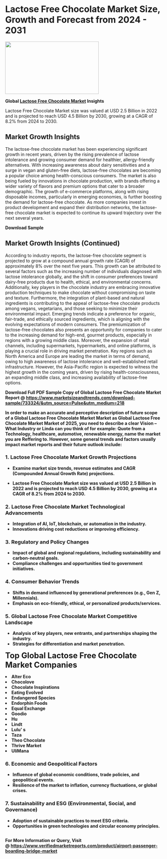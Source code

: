 <H1>Lactose Free Chocolate Market Size, Growth and Forecast from 2024 - 2031</H1><img class="aligncenter size-medium wp-image-584254" src="https://thirdeyenews.in/wp-content/uploads/2024/09/Global-Market-Research-300x168.jpeg" alt="" width="300" height="168" /><p><strong>Global&nbsp;<a href="https://www.marketsizeandtrends.com/download-sample/733324/&amp;utm_source=Pulse&amp;utm_medium=218">Lactose Free Chocolate Market</a> Insights</strong></p><p>Lactose Free Chocolate Market size was valued at USD 2.5 Billion in 2022 and is projected to reach USD 4.5 Billion by 2030, growing at a CAGR of 8.2% from 2024 to 2030.</p><p><h2>Market Growth Insights</h2> <p>The lactose-free chocolate market has been experiencing significant growth in recent years, driven by the rising prevalence of lactose intolerance and growing consumer demand for healthier, allergy-friendly alternatives. With increasing awareness about dairy sensitivities and a surge in vegan and gluten-free diets, lactose-free chocolates are becoming a popular choice among health-conscious consumers. The market is also being fueled by innovations in chocolate production, with brands offering a wider variety of flavors and premium options that cater to a broader demographic. The growth of e-commerce platforms, along with rising disposable incomes, particularly in emerging economies, is further boosting the demand for lactose-free chocolate. As more companies invest in product development and expand their distribution networks, the lactose-free chocolate market is expected to continue its upward trajectory over the next several years. </p> <p><strong>Download Sample</strong></p> <h2>Market Growth Insights (Continued)</h2> <p>According to industry reports, the lactose-free chocolate segment is projected to grow at a compound annual growth rate (CAGR) of approximately 8% over the next five years. This growth can be attributed to several factors such as the increasing number of individuals diagnosed with lactose intolerance globally, and the shift in consumer preferences toward dairy-free products due to health, ethical, and environmental concerns. Additionally, key players in the chocolate industry are embracing innovative production techniques to make chocolate without compromising on taste and texture. Furthermore, the integration of plant-based and natural ingredients is contributing to the appeal of lactose-free chocolate products among vegans, vegetarians, and those seeking to minimize their environmental impact. Emerging trends indicate a preference for organic, fair-trade, and ethically sourced ingredients, which is aligning with the evolving expectations of modern consumers. The premiumization of lactose-free chocolates also presents an opportunity for companies to cater to the increasing demand for high-end, gourmet products, especially in regions with a growing middle class. Moreover, the expansion of retail channels, including supermarkets, hypermarkets, and online platforms, is playing a crucial role in driving market penetration. Key regions such as North America and Europe are leading the market in terms of demand, owing to high awareness of lactose intolerance and well-established retail infrastructure. However, the Asia-Pacific region is expected to witness the highest growth in the coming years, driven by rising health-consciousness, an expanding middle class, and increasing availability of lactose-free options. <p><strong></p><p><span class=""><strong>Download Full PDF Sample Copy of Global Lactose Free Chocolate Market Report</strong> @ <a href="https://www.marketsizeandtrends.com/download-sample/733324/&amp;utm_source=Pulse&amp;utm_medium=218" target="_blank">https://www.marketsizeandtrends.com/download-sample/733324/&amp;utm_source=Pulse&amp;utm_medium=218</a></span></p><p>In order to make an accurate and perceptive description of future scope of a Global&nbsp;Lactose Free Chocolate Market Market as Global&nbsp;Lactose Free Chocolate Market Market of 2025, you need to describe a clear Vision &ndash; What Industry or Linda can you think of for example: Quote from a Technology, healthcare, automotive, renewable energy, name the market you are Reffering to. However, some general trends and factors usually impact market reports and their future outlook include:</p><h3>1.&nbsp;<strong>Lactose Free Chocolate Market Growth Projections</strong></h3><ul><li>Examine market size trends, revenue estimates and CAGR (Compounded Annual Growth Rate) projections.</li><li><p>Lactose Free Chocolate Market size was valued at USD 2.5 Billion in 2022 and is projected to reach USD 4.5 Billion by 2030, growing at a CAGR of 8.2% from 2024 to 2030.</p></li></ul><h3>2.&nbsp;<strong>Lactose Free Chocolate Market Technological Advancements</strong></h3><ul><li>Integration of AI, IoT, blockchain, or automation in the industry.</li><li>Innovations driving cost reductions or improving efficiency.</li></ul><h3>3.&nbsp;<strong>Regulatory and Policy Changes</strong></h3><ul><li>Impact of global and regional regulations, including sustainability and carbon-neutral goals.</li><li>Compliance challenges and opportunities tied to government initiatives.</li></ul><h3>4.&nbsp;<strong>Consumer Behavior Trends</strong></h3><ul><li>Shifts in demand influenced by generational preferences (e.g., Gen Z, Millennials).</li><li>Emphasis on eco-friendly, ethical, or personalized products/services.</li></ul><h3>5.&nbsp;<strong>Global Lactose Free Chocolate Market Competitive Landscape</strong></h3><ul><li>Analysis of key players, new entrants, and partnerships shaping the industry.</li><li>Strategies for differentiation and market penetration.</li></ul><p data-pm-slice="1 1 []"><span style="color: inherit; font-family: inherit; font-size: 25px;">Top Global Lactose Free Chocolate Market Companies</span></p><div class="" data-test-id=""><p><li>Alter Eco</li><li> Chocolove</li><li> Chocolate Inspirations</li><li> Eating Evolved</li><li> Endangered Species</li><li> Endorphin Foods</li><li> Equal Exchange</li><li> Goodio</li><li> Hu</li><li> Lindt</li><li> Lulu' s</li><li> Taza</li><li> Theo Chocolate</li><li> Thrive Market</li><li> UliMana</li></p></div><h3>6.&nbsp;<strong>Economic and Geopolitical Factors</strong></h3><ul><li>Influence of global economic conditions, trade policies, and geopolitical events.</li><li>Resilience of the market to inflation, currency fluctuations, or global crises.</li></ul><h3>7.&nbsp;<strong>Sustainability and ESG (Environmental, Social, and Governance)</strong></h3><ul><li>Adoption of sustainable practices to meet ESG criteria.</li><li>Opportunities in green technologies and circular economy principles.</li></ul><h2><strong style="font-size: 14px;">For More Information or Query, Visit @&nbsp;</strong><a style="background-color: #ffffff; font-size: 14px;" href="https://www.marketsizeandtrends.com/report/lactose-free-chocolate-market/" target="_blank">https://www.verifiedmarketreports.com/product/airport-passenger-boarding-bridge-market</a></h2>
